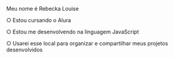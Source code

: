 Meu nome é Rebecka Louise

○ Estou cursando o Alura

○ Estou me desenvolvendo na linguagem JavaScript

○ Usarei esse local para organizar e compartilhar meus projetos desenvolvidos 

